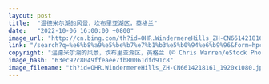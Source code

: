 ```yaml
---
layout: post
title:  "温德米尔湖的风景，坎布里亚湖区，英格兰"
date:   "2022-10-06 16:00:00 +0800"
image_url: "http://cn.bing.com/th?id=OHR.WindermereHills_ZH-CN6614218161_1920x1080.jpg&rf=LaDigue_1920x1080.jpg&pid=hp"
link: "/search?q=%e6%b8%a9%e5%be%b7%e7%b1%b3%e5%b0%94%e6%b9%96&form=hpcapt&mkt=zh-cn"
copyright: "温德米尔湖的风景，坎布里亚湖区，英格兰 (© Chris Warren/eStock Photo)"
image_hash: "63ec92c8049ffeaee7fb80061dfd91c8"
image_filename: "th?id=OHR.WindermereHills_ZH-CN6614218161_1920x1080.jpg&rf=LaDigue_1920x1080.jpg&pid=hp"
---
```

